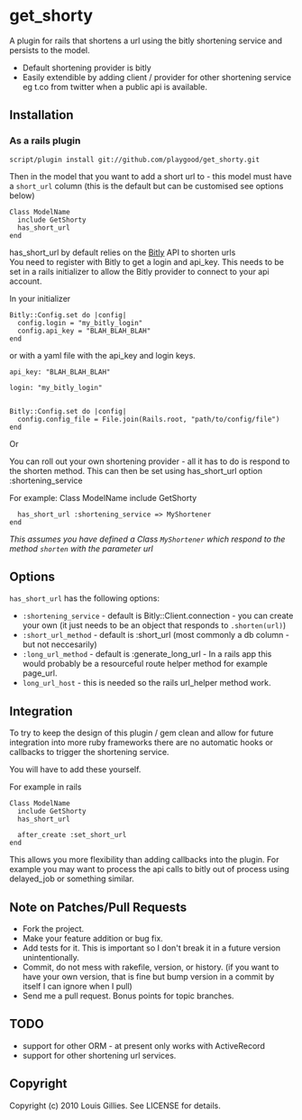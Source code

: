 # get_shorty

A plugin for rails that shortens a url using the bitly shortening service and persists to the model.

* Default shortening provider is bitly
* Easily extendible by adding client / provider for other shortening service eg t.co from twitter when a public api is available.

## Installation

### As a rails plugin
    script/plugin install git://github.com/playgood/get_shorty.git
  
Then in the model that you want to add a short url to - this model must have a `short_url` column (this is the default but can be customised see options below)

    Class ModelName
      include GetShorty
      has_short_url  
    end
    
has_short_url by default relies on the [Bitly](http://bit.ly/ "Bitly") API to shorten urls   
You need to register with Bitly to get a login and api_key. 
This needs to be set in a rails initializer to allow the Bitly provider to connect to your api account.

In your initializer
    
    Bitly::Config.set do |config|
      config.login = "my_bitly_login"
      config.api_key = "BLAH_BLAH_BLAH"
    end
    
or with a yaml file with the api_key and login keys. 

    api_key: "BLAH_BLAH_BLAH"
  
    login: "my_bitly_login"

    
    Bitly::Config.set do |config|
      config.config_file = File.join(Rails.root, "path/to/config/file")
    end
    
Or

You can roll out your own shortening provider - all it has to do is respond to the shorten method.
This can then be set using has_short_url option :shortening_service

For example:
    Class ModelName
      include GetShorty
    
      has_short_url :shortening_service => MyShortener
    end
  
_This assumes you have defined a Class `MyShortener` which respond to the method `shorten` with the parameter url_

## Options

`has_short_url` has the following options:

* `:shortening_service` - default is Bitly::Client.connection - you can create your own (it just needs to be an object that responds to `.shorten(url)`)
* `:short_url_method`  - default is :short_url (most commonly a db column - but not neccesarily)
* `:long_url_method`   - default is :generate_long_url - In a rails app this would probably be a resourceful route helper method for example page_url.
* `long_url_host` - this is needed so the rails url_helper method work. 

## Integration

  To try to keep the design of this plugin / gem clean and allow for future integration into more ruby frameworks there are no automatic hooks or callbacks to trigger the 
  shortening service.
  
  You will have to add these yourself.
  
  For example in rails
  
    Class ModelName
      include GetShorty
      has_short_url
      
      after_create :set_short_url
    end
    
  This allows you more flexibility than adding callbacks into the plugin. For example you may want to process the api calls to bitly out of process using delayed_job or something similar.
  
     
## Note on Patches/Pull Requests
 
* Fork the project.
* Make your feature addition or bug fix.
* Add tests for it. This is important so I don't break it in a
  future version unintentionally.
* Commit, do not mess with rakefile, version, or history.
  (if you want to have your own version, that is fine but bump version in a commit by itself I can ignore when I pull)
* Send me a pull request. Bonus points for topic branches.

## TODO

* support for other ORM - at present only works with ActiveRecord
* support for other shortening url services.

## Copyright

Copyright (c) 2010 Louis Gillies. See LICENSE for details.
